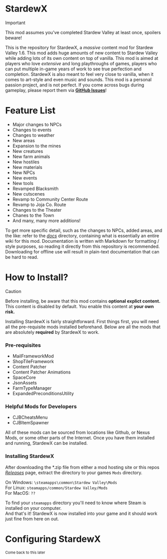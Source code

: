 # StardewX
<!-- Name is a WIP, may change at any notice! -->

> [!IMPORTANT]
> This mod assumes you've completed Stardew Valley at least once, spoilers beware!

This is the repository for StardewX, a *massive* content mod for Stardew Valley 1.6. This mod adds huge amounts of new content to Stardew Valley while adding lots of its own content on top of vanilla. This mod is aimed at players who love *extensive* and long playthroughs of games, players who can put multiple in-game years of work to see true perfection and completion. StardewX is also meant to feel very close to vanilla, when it comes to art-style and even music and sounds. This mod is a personal passion project, and is not perfect. If you come across bugs during gameplay, please report them via [**GitHub Issues**](https://github.com/wellbutteredtoast/stardewx/issues)!

# Feature List

- Major changes to NPCs
- Changes to events
- Changes to weather
- New areas
- Expansion to the mines
- New creatures
- New farm animals
- New hostiles
- New materials
- New NPCs
- New events
- New tools
- Revamped Blacksmith
- New cutscenes
- Revamp to Community Center Route
- Revamp to Joja Co. Route
- Changes to the Theater
- Chanes to the Town
- And many, many more additions!

To get more specific detail, such as the changes to NPCs, added areas, and the like: refer to the [*docs*]() directory, containing what is essentially an entire wiki for this mod. Documentation is written with Markdown for formatting / style purposes, so reading it directly from this repository is recommended. Downloading for offline use will result in plain-text documentation that can be hard to read.

# How to Install?

> [!CAUTION]
> Before installing, be aware that this mod contains **optional explict content.** This content is disabled by default. You enable this content at **your own risk.**

Installing StardewX is fairly straightforward. First things first, you will need all the pre-requisite mods installed beforehand. Below are all the mods that are absolutely **required** by StardewX to work.

### Pre-requisites
- MailFrameworkMod
- ShopTileFramework
- Content Patcher
- Content Patcher Animations
- SpaceCore
- JsonAssets
- FarmTypeManager
- ExpandedPreconditionsUtility

### Helpful Mods for Developers
- CJBCheatsMenu
- CJBItemSpawner

All of these mods can be sourced from locations like Github, or Nexus Mods, or some other parts of the Internet. Once you have them installed and running, StardewX can be installed.

### Installing StardewX

After downloading the \*.zip file from either a mod hosting site or this repos [*Releases*]() page, extract the directory to your games `Mods` directory.

On Windows: `\steamapps\common\Stardew Valley\Mods`\
For Linux: `steamapps/common/Stardew Valley/Mods`\
For MacOS: `??` <!-- idk -->

To find your `steamapps` directory you'll need to know where Steam is installed on your computer.\
And that's it! StardewX is now installed into your game and it should work just fine from here on out.

# Configuring StardewX

<sub>Come back to this later</sub>

